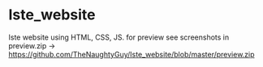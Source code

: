 # Iste_website
Iste website using HTML, CSS, JS. 
for preview see screenshots in preview.zip -> https://github.com/TheNaughtyGuy/Iste_website/blob/master/preview.zip

